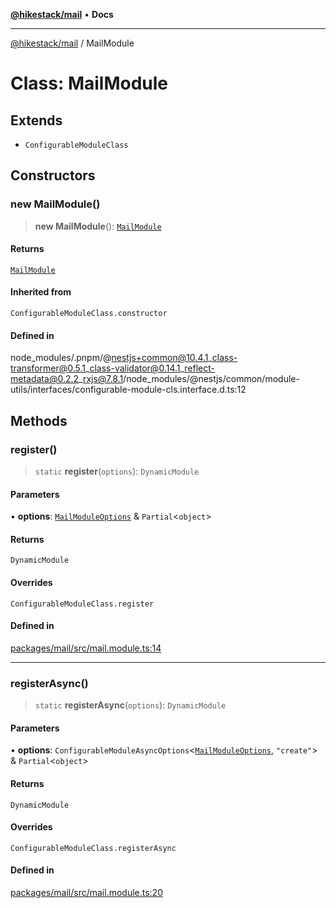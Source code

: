 [**@hikestack/mail**](/official/reference/mail/index.md) • **Docs**

***

[@hikestack/mail](/official/reference/mail/globals.md) / MailModule

# Class: MailModule

## Extends

- `ConfigurableModuleClass`

## Constructors

### new MailModule()

> **new MailModule**(): [`MailModule`](/official/reference/mail/classes/MailModule.md)

#### Returns

[`MailModule`](/official/reference/mail/classes/MailModule.md)

#### Inherited from

`ConfigurableModuleClass.constructor`

#### Defined in

node\_modules/.pnpm/@nestjs+common@10.4.1\_class-transformer@0.5.1\_class-validator@0.14.1\_reflect-metadata@0.2.2\_rxjs@7.8.1/node\_modules/@nestjs/common/module-utils/interfaces/configurable-module-cls.interface.d.ts:12

## Methods

### register()

> `static` **register**(`options`): `DynamicModule`

#### Parameters

• **options**: [`MailModuleOptions`](/official/reference/mail/interfaces/MailModuleOptions.md) & `Partial`\<`object`\>

#### Returns

`DynamicModule`

#### Overrides

`ConfigurableModuleClass.register`

#### Defined in

[packages/mail/src/mail.module.ts:14](https://github.com/hikestack/hike/blob/928de04fa91eff5cc11ce6874f171775c7eb9f5a/packages/mail/src/mail.module.ts#L14)

***

### registerAsync()

> `static` **registerAsync**(`options`): `DynamicModule`

#### Parameters

• **options**: `ConfigurableModuleAsyncOptions`\<[`MailModuleOptions`](/official/reference/mail/interfaces/MailModuleOptions.md), `"create"`\> & `Partial`\<`object`\>

#### Returns

`DynamicModule`

#### Overrides

`ConfigurableModuleClass.registerAsync`

#### Defined in

[packages/mail/src/mail.module.ts:20](https://github.com/hikestack/hike/blob/928de04fa91eff5cc11ce6874f171775c7eb9f5a/packages/mail/src/mail.module.ts#L20)
